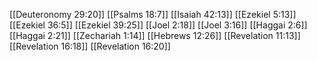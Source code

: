 [[Deuteronomy 29:20]]
[[Psalms 18:7]]
[[Isaiah 42:13]]
[[Ezekiel 5:13]]
[[Ezekiel 36:5]]
[[Ezekiel 39:25]]
[[Joel 2:18]]
[[Joel 3:16]]
[[Haggai 2:6]]
[[Haggai 2:21]]
[[Zechariah 1:14]]
[[Hebrews 12:26]]
[[Revelation 11:13]]
[[Revelation 16:18]]
[[Revelation 16:20]]
